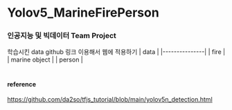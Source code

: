 # Yolov5_MarineFirePerson
### 인공지능 및 빅데이터 Team Project
학습시킨 data github 링크 이용해서 웹에 적용하기
|      data     |
|---------------|
|      fire     |
| marine object |
|     person    |

#
#### reference
https://github.com/da2so/tfjs_tutorial/blob/main/yolov5n_detection.html
